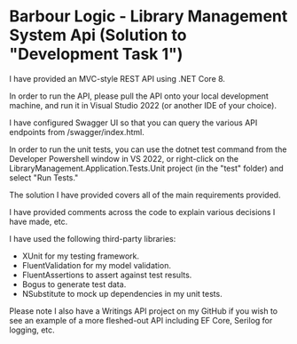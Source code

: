 # Barbour Logic - Library Management System Api (Solution to "Development Task 1")

I have provided an MVC-style REST API using .NET Core 8.

In order to run the API, please pull the API onto your local development machine, and run it in Visual Studio 2022 (or another IDE of your choice).

I have configured Swagger UI so that you can query the various API endpoints from /swagger/index.html.

In order to run the unit tests, you can use the dotnet test command from the Developer Powershell window in VS 2022, or right-click on the LibraryManagement.Application.Tests.Unit project (in the "test" folder) and select "Run Tests."

The solution I have provided covers all of the main requirements provided.

I have provided comments across the code to explain various decisions I have made, etc.

I have used the following third-party libraries:
- XUnit for my testing framework.
- FluentValidation for my model validation.
- FluentAssertions to assert against test results.
- Bogus to generate test data.
- NSubstitute to mock up dependencies in my unit tests.

Please note I also have a Writings API project on my GitHub if you wish to see an example of a more fleshed-out API including EF Core, Serilog for logging, etc.
